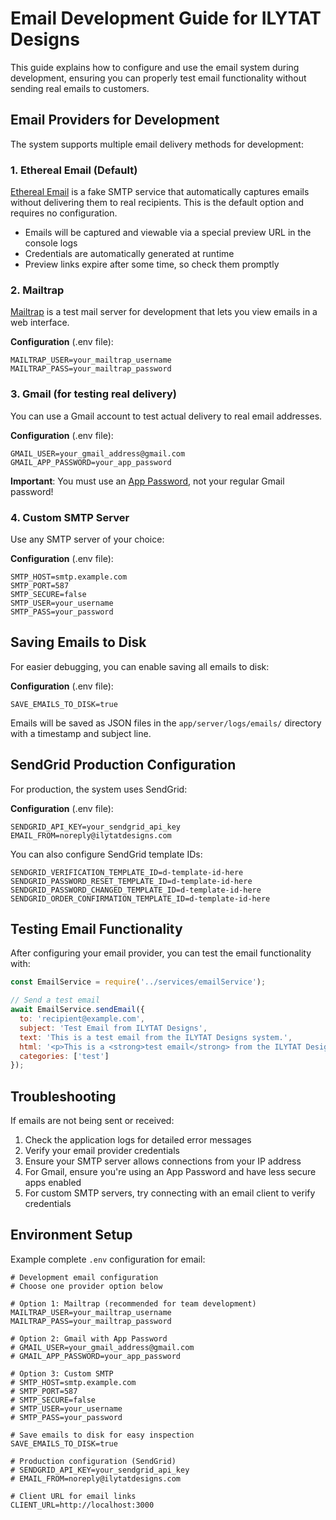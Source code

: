 # Email Development Guide for ILYTAT Designs

This guide explains how to configure and use the email system during development, ensuring you can properly test email functionality without sending real emails to customers.

## Email Providers for Development

The system supports multiple email delivery methods for development:

### 1. Ethereal Email (Default)

[Ethereal Email](https://ethereal.email/) is a fake SMTP service that automatically captures emails without delivering them to real recipients. This is the default option and requires no configuration.

- Emails will be captured and viewable via a special preview URL in the console logs
- Credentials are automatically generated at runtime
- Preview links expire after some time, so check them promptly

### 2. Mailtrap

[Mailtrap](https://mailtrap.io/) is a test mail server for development that lets you view emails in a web interface.

**Configuration** (.env file):
```
MAILTRAP_USER=your_mailtrap_username
MAILTRAP_PASS=your_mailtrap_password
```

### 3. Gmail (for testing real delivery)

You can use a Gmail account to test actual delivery to real email addresses.

**Configuration** (.env file):
```
GMAIL_USER=your_gmail_address@gmail.com
GMAIL_APP_PASSWORD=your_app_password
```

**Important**: You must use an [App Password](https://support.google.com/accounts/answer/185833), not your regular Gmail password!

### 4. Custom SMTP Server

Use any SMTP server of your choice:

**Configuration** (.env file):
```
SMTP_HOST=smtp.example.com
SMTP_PORT=587
SMTP_SECURE=false
SMTP_USER=your_username
SMTP_PASS=your_password
```

## Saving Emails to Disk

For easier debugging, you can enable saving all emails to disk:

**Configuration** (.env file):
```
SAVE_EMAILS_TO_DISK=true
```

Emails will be saved as JSON files in the `app/server/logs/emails/` directory with a timestamp and subject line.

## SendGrid Production Configuration

For production, the system uses SendGrid:

**Configuration** (.env file):
```
SENDGRID_API_KEY=your_sendgrid_api_key
EMAIL_FROM=noreply@ilytatdesigns.com
```

You can also configure SendGrid template IDs:
```
SENDGRID_VERIFICATION_TEMPLATE_ID=d-template-id-here
SENDGRID_PASSWORD_RESET_TEMPLATE_ID=d-template-id-here
SENDGRID_PASSWORD_CHANGED_TEMPLATE_ID=d-template-id-here
SENDGRID_ORDER_CONFIRMATION_TEMPLATE_ID=d-template-id-here
```

## Testing Email Functionality

After configuring your email provider, you can test the email functionality with:

```javascript
const EmailService = require('../services/emailService');

// Send a test email
await EmailService.sendEmail({
  to: 'recipient@example.com',
  subject: 'Test Email from ILYTAT Designs',
  text: 'This is a test email from the ILYTAT Designs system.',
  html: '<p>This is a <strong>test email</strong> from the ILYTAT Designs system.</p>',
  categories: ['test']
});
```

## Troubleshooting

If emails are not being sent or received:

1. Check the application logs for detailed error messages
2. Verify your email provider credentials
3. Ensure your SMTP server allows connections from your IP address
4. For Gmail, ensure you're using an App Password and have less secure apps enabled
5. For custom SMTP servers, try connecting with an email client to verify credentials

## Environment Setup

Example complete `.env` configuration for email:

```
# Development email configuration
# Choose one provider option below

# Option 1: Mailtrap (recommended for team development)
MAILTRAP_USER=your_mailtrap_username
MAILTRAP_PASS=your_mailtrap_password

# Option 2: Gmail with App Password
# GMAIL_USER=your_gmail_address@gmail.com
# GMAIL_APP_PASSWORD=your_app_password

# Option 3: Custom SMTP
# SMTP_HOST=smtp.example.com
# SMTP_PORT=587
# SMTP_SECURE=false
# SMTP_USER=your_username
# SMTP_PASS=your_password

# Save emails to disk for easy inspection
SAVE_EMAILS_TO_DISK=true

# Production configuration (SendGrid)
# SENDGRID_API_KEY=your_sendgrid_api_key
# EMAIL_FROM=noreply@ilytatdesigns.com

# Client URL for email links
CLIENT_URL=http://localhost:3000
```

